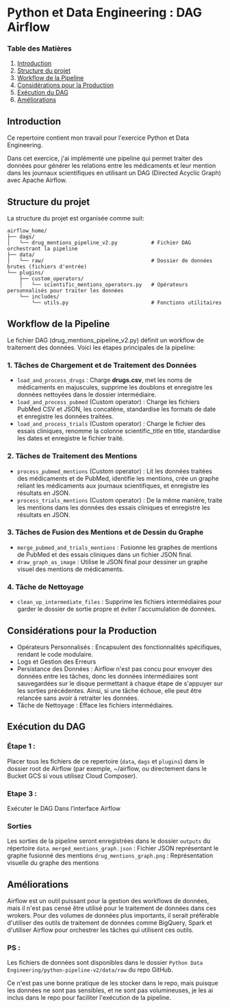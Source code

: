 # Python et Data Engineering : DAG Airflow

### Table des Matières

1. [Introduction](#Introduction)
2. [Structure du projet](#Structure-du-projet)
3. [Workflow de la Pipeline](#Workflow-de-la-Pipeline)
4. [Considérations pour la Production](#Considérations-pour-la-Production)
5. [Exécution du DAG](#Exécution-du-DAG)
6. [Améliorations](#Améliorations)

## Introduction

Ce repertoire contient mon travail pour l'exercice Python et Data Engineering.

Dans cet exercice, j'ai implémenté une pipeline qui permet traiter des données pour générer les relations entre les médicaments et leur mention dans les journaux scientifiques en utilisant un DAG (Directed Acyclic Graph) avec Apache Airflow.

## Structure du projet

La structure du projet est organisée comme suit:

```plaintext
airflow_home/
├── dags/
│   └── drug_mentions_pipeline_v2.py           # Fichier DAG orchestrant la pipeline
├── data/
│   └── raw/                                   # Dossier de données brutes (fichiers d'entrée)
└── plugins/
    ├── custom_operators/
    │   └── scientific_mentions_operators.py   # Opérateurs personnalisés pour traiter les données
    └── includes/
        └── utils.py                           # Fonctions utilitaires
```

## Workflow de la Pipeline

Le fichier DAG (drug_mentions_pipeline_v2.py) définit un workflow de traitement des données. Voici les étapes principales de la pipeline:

### 1. Tâches de Chargement et de Traitement des Données

- `load_and_process_drugs` : Charge **drugs.csv**, met les noms de médicaments en majuscules, supprime les doublons et enregistre les données nettoyées dans le dossier intermédiaire.
- `load_and_process_pubmed` (Custom operator) : Charge les fichiers PubMed CSV et JSON, les concatène, standardise les formats de date et enregistre les données traitées.
- `load_and_process_trials` (Custom operator) : Charge le fichier des essais cliniques, renomme la colonne scientific_title en title, standardise les dates et enregistre le fichier traité.

### 2. Tâches de Traitement des Mentions

- `process_pubmed_mentions` (Custom operator) : Lit les données traitées des médicaments et de PubMed, identifie les mentions, crée un graphe reliant les médicaments aux journaux scientifiques, et enregistre les résultats en JSON.
- `process_trials_mentions` (Custom operator) : De la même manière, traite les mentions dans les données des essais cliniques et enregistre les résultats en JSON.

### 3. Tâches de Fusion des Mentions et de Dessin du Graphe

- `merge_pubmed_and_trials_mentions` : Fusionne les graphes de mentions de PubMed et des essais cliniques dans un fichier JSON final.
- `draw_graph_as_image` : Utilise le JSON final pour dessiner un graphe visuel des mentions de médicaments.

### 4. Tâche de Nettoyage

- `clean_up_intermediate_files` : Supprime les fichiers intermédiaires pour garder le dossier de sortie propre et éviter l'accumulation de données.

## Considérations pour la Production

- Opérateurs Personnalisés : Encapsulent des fonctionnalités spécifiques, rendant le code modulaire.
- Logs et Gestion des Erreurs
- Persistance des Données : Airflow n'est pas concu pour envoyer des données entre les tâches, donc les données intermédiaires sont sauvegardées sur le disque permettant à chaque étape de s'appuyer sur les sorties précédentes. Ainsi, si une tâche échoue, elle peut être relancée sans avoir à retraiter les données.
- Tâche de Nettoyage : Efface les fichiers intermédiaires.

## Exécution du DAG

### Étape 1 :

Placer tous les fichiers de ce repertoire (`data`, `dags` et `plugins`) dans le dossier root de Airflow (par exemple, ~/airflow, ou directement dans le Bucket GCS si vous utilisez Cloud Composer).

### Etape 3 :

Exécuter le DAG Dans l’interface Airflow

### Sorties

Les sorties de la pipeline seront enregistrées dans le dossier `outputs` du répertoire `data`.
`merged_mentions_graph.json` : Fichier JSON représentant le graphe fusionné des mentions
`drug_mentions_graph.png` : Représentation visuelle du graphe des mentions

## Améliorations

Airflow est un outil puissant pour la gestion des workflows de données, mais il n'est pas censé être utilisé pour le traitement de données dans ces wrokers. Pour des volumes de données plus importants, il serait préférable d'utiliser des outils de traitement de données comme BigQuery, Spark et d'utiliser Airflow pour orchestrer les tâches qui utilisent ces outils.

### PS :

Les fichiers de données sont disponibles dans le dossier `Python Data Engineering/python-pipeline-v2/data/raw` du repo GitHub.

Ce n'est pas une bonne pratique de les stocker dans le repo, mais puisque les données ne sont pas sensibles, et ne sont pas volumineuses, je les ai inclus dans le repo pour faciliter l'exécution de la pipeline.
